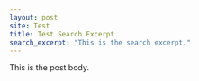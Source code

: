 ```yaml
---
layout: post
site: Test
title: Test Search Excerpt
search_excerpt: "This is the search excerpt."
---
```


This is the post body.
